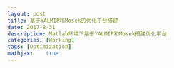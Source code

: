 ```yaml
---
layout: post
title: 基于YALMIP和Mosek的优化平台搭建
date: 2017-8-31
description: Matlab环境下基于YALMIP和Mosek搭建优化平台
categories: [Working]
tags: [Optimization]
mathjax:    true
---
```


##  
